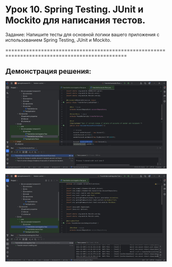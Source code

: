 # Урок 10. Spring Testing. JUnit и Mockito для написания тестов.

Задание: 
Напишите тесты для основной логики вашего приложения с использованием Spring Testing, JUnit и Mockito.

===============================================================================================

## Демонстрация решения:

![](image/unit.jpg)

![](image/integration.jpg)